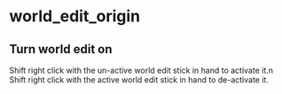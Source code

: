 # world_edit_origin

## Turn world edit on
Shift right click with the un-active world edit stick in hand to activate it.n\
Shift right click with the active world edit stick in hand to de-activate it.
